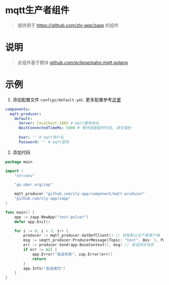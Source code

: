 
# mqtt生产者组件

> 提供用于 https://github.com/zly-app/zapp 的组件

# 说明

> 此组件基于模块 [github.com/eclipse/paho.mqtt.golang](https://github.com/eclipse/paho.mqtt.golang)

# 示例

1. 添加配置文件 `configs/default.yml`. 更多配置参考[这里](./config.go)

```yaml
components:
  mqtt-producer:
    default:
      Server: localhost:1883 # mqtt服务地址
      WaitConnectedTimeMs: 5000 # 等待连接超时时间, 单位毫秒
      
      User: '' # mqtt用户名
      Password: '' # mqtt密码
```

2. 添加代码

```go
package main

import (
	"strconv"

	"go.uber.org/zap"

	mqtt_producer "github.com/zly-app/component/mqtt-producer"
	"github.com/zly-app/zapp"
)

func main() {
	app := zapp.NewApp("test-pulsar")
	defer app.Exit()

	for i := 0; i < 3; i++ {
		producer := mqtt_producer.GetDefClient() // 获取默认生产者客户端
		msg := &mqtt_producer.ProducerMessage{Topic: "test", Qos: 1, Payload: "hello" + strconv.Itoa(i)}
		err := producer.Send(app.BaseContext(), msg) // 发送同步消息
		if err != nil {
			app.Error("发送失败", zap.Error(err))
			return
		}
		app.Info("发送成功")
	}
}
```
